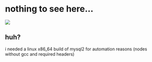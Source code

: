 # nothing to see here...
![](http://www.themoneymasters.com/wp-content/uploads/2009/12/toto-exposes-oz1.jpg)

## huh?
i needed a linux x86_64 build of mysql2 for automation reasons (nodes without gcc and required headers) 